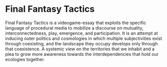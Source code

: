 # Final Fantasy Tactics
Final Fantasy Tactics is a videogame-essay that exploits the specific language of procedural media to mobilize a discourse on mutuality, interconnectedness, play, emergence, and participation. It is an attempt at inducing outer politics and cosmologies in which multiple subjectivities exist through coexisting, and the landscape they occupy develops only through that coexistence. A systemic view on the territories that we inhabit and a plea to grow more awareness towards the interdependencies that hold our ecologies together.
